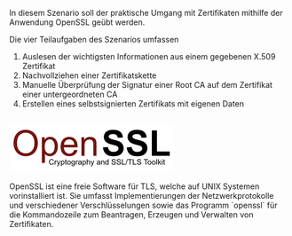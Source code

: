 In diesem Szenario soll der praktische Umgang mit Zertifikaten mithilfe der Anwendung OpenSSL geübt werden. <br>

Die vier Teilaufgaben des Szenarios umfassen<br>
1) Auslesen der wichtigsten Informationen aus einem gegebenen X.509 Zertifikat<br>
2) Nachvollziehen einer Zertifikatskette<br>
3) Manuelle Überprüfung der Signatur einer Root CA auf dem Zertifikat einer untergeordneten CA<br>
4) Erstellen eines selbstsignierten Zertifikats mit eigenen Daten<br>
<br>
<img src="assets/openssl-logo.png">
<br><br>
OpenSSL ist eine freie Software für TLS, welche auf UNIX Systemen vorinstalliert ist. Sie umfasst Implementierungen der Netzwerkprotokolle und verschiedener Verschlüsselungen sowie das Programm `openssl` für die Kommandozeile zum Beantragen, Erzeugen und Verwalten von Zertifikaten.